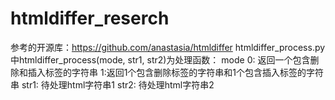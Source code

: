 # htmldiffer_reserch
参考的开源库：https://github.com/anastasia/htmldiffer
htmldiffer_process.py中htmldiffer_process(mode, str1, str2)为处理函数：
    mode 0: 返回一个包含删除和插入标签的字符串  1:返回1个包含删除标签的字符串和1个包含插入标签的字符串
    str1: 待处理html字符串1 str2: 待处理html字符串2
